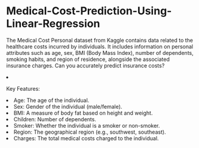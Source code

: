 # Medical-Cost-Prediction-Using-Linear-Regression


The Medical Cost Personal dataset from Kaggle contains data related to the healthcare costs incurred by individuals. It includes information on personal attributes such as age, sex, BMI (Body Mass Index), number of dependents, smoking habits, and region of residence, alongside the associated insurance charges. Can you accurately predict insurance costs? <li>

Key Features:<li>
Age: The age of the individual.<li>
Sex: Gender of the individual (male/female).<li>
BMI: A measure of body fat based on height and weight.<li>
Children: Number of dependents.<li>
Smoker: Whether the individual is a smoker or non-smoker.<li>
Region: The geographical region (e.g., southwest, southeast).<li>
Charges: The total medical costs charged to the individual.
